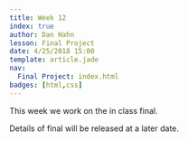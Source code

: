 ```yaml
---
title: Week 12
index: true
author: Dan Hahn
lesson: Final Project
date: 4/25/2018 15:00
template: article.jade
nav:
  Final Project: index.html
badges: [html,css]
---
```


This week we work on the in class final.

<span class="more"></span>

Details of final will be released at a later date.
